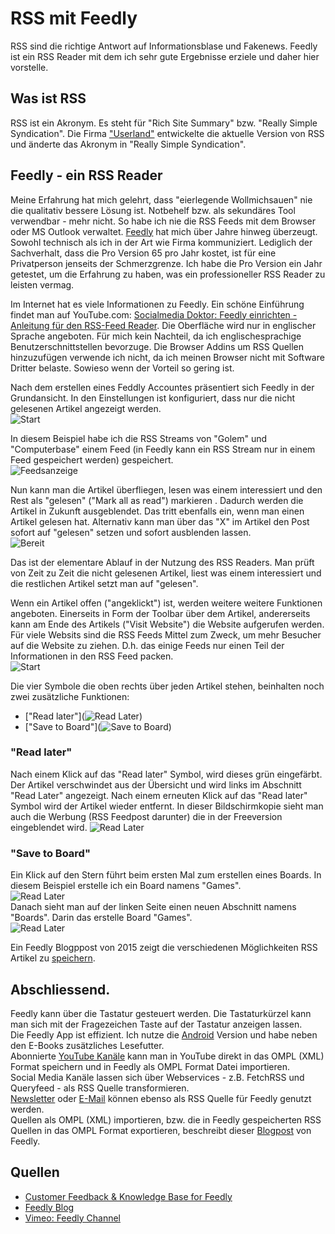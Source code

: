 # RSS mit Feedly

RSS sind die richtige Antwort auf Informationsblase und Fakenews. Feedly ist ein RSS Reader mit dem ich sehr gute Ergebnisse erziele und daher hier vorstelle.  

## Was ist RSS

RSS ist ein Akronym. Es steht für "Rich Site Summary" bzw. "Really Simple Syndication".  Die Firma ["Userland"](http://rss.userland.com) entwickelte die aktuelle Version von RSS und änderte das Akronym in "Really Simple Syndication".  

## Feedly - ein RSS Reader

Meine Erfahrung hat mich gelehrt, dass "eierlegende Wollmichsauen" nie die qualitativ bessere Lösung ist. Notbehelf bzw. als sekundäres Tool verwendbar - mehr nicht. So habe ich nie die RSS Feeds mit dem Browser oder MS Outlook verwaltet. [Feedly](https://feedly.com) hat mich über Jahre hinweg überzeugt. Sowohl technisch als ich in der Art wie Firma kommuniziert. Lediglich der Sachverhalt, dass die Pro Version 65 pro Jahr kostet, ist für eine Privatperson jenseits der Schmerzgrenze. Ich habe die Pro Version ein Jahr getestet, um die Erfahrung zu haben, was ein professioneller RSS Reader zu leisten vermag.  

Im Internet hat es viele Informationen zu Feedly. Ein schöne Einführung findet man auf YouTube.com: [Socialmedia Doktor: Feedly einrichten - Anleitung für den RSS-Feed Reader](https://www.youtube.com/watch?v=ULUldWixqzw). Die Oberfläche wird nur in englischer Sprache angeboten. Für mich kein Nachteil, da ich englischesprachige Benutzerschnittstellen bevorzuge. Die Browser Addins um RSS Quellen hinzuzufügen verwende ich nicht, da ich meinen Browser nicht mit Software Dritter belaste. Sowieso wenn der Vorteil so gering ist.  

Nach dem erstellen eines Feddly Accountes präsentiert sich Feedly in der Grundansicht. In den Einstellungen ist konfiguriert, dass nur die nicht gelesenen Artikel angezeigt werden.   
![Start](../images/Feedly/start.png)  

In diesem Beispiel habe ich die RSS Streams von "Golem" und "Computerbase" einem Feed (in Feedly kann ein RSS Stream nur in einem Feed gespeichert werden) gespeichert.  
![Feedsanzeige](../images/Feedly/start-1.png)  

Nun kann man die Artikel überfliegen, lesen was einem interessiert und den Rest als "gelesen" ("Mark all as read") markieren . Dadurch werden die Artikel in Zukunft ausgeblendet. Das tritt ebenfalls ein, wenn man einen Artikel gelesen hat. Alternativ kann man über das "X" im Artikel den Post sofort auf "gelesen" setzen und sofort ausblenden lassen.  
![Bereit](../images/Feedly/start-2.png)  

Das ist der elementare Ablauf in der Nutzung des RSS Readers. Man prüft von Zeit zu Zeit die nicht gelesenen Artikel, liest was einem interessiert und die restlichen Artikel setzt man auf "gelesen".

Wenn ein Artikel offen ("angeklickt") ist, werden weitere weitere Funktionen angeboten. Einerseits in Form der Toolbar über dem Artikel, andererseits kann am Ende des Artikels ("Visit Website") die Website aufgerufen werden. Für viele Websits sind die RSS Feeds Mittel zum Zweck, um mehr Besucher auf die Website zu ziehen. D.h. das einige Feeds nur einen Teil der Informationen in den RSS Feed packen.  
![Start](../images/Feedly/artikel.png)  

Die vier Symbole die oben rechts über jeden Artikel stehen, beinhalten noch zwei zusätzliche Funktionen:  
*  ["Read later"](![Read Later](../images/Feedly/read_later.png))  
*  ["Save to Board"](![Save to Board](../images/Feedly/save_to_board.png))  

### "Read later"

Nach einem Klick auf das "Read later" Symbol, wird dieses grün eingefärbt. Der Artikel verschwindet aus der Übersicht und wird links im Abschnitt "Read Later" angezeigt. Nach einem erneuten Klick auf das "Read later" Symbol wird der Artikel wieder entfernt. In dieser Bildschirmkopie sieht man auch die Werbung (RSS Feedpost darunter) die in der Freeversion eingeblendet wird.
![Read Later](../images/Feedly/read_later.png)

### "Save to Board"

Ein Klick auf den Stern führt beim ersten Mal zum erstellen eines Boards. In diesem Beispiel erstelle ich ein Board namens "Games".  
![Read Later](../images/Feedly/save_to_board-1.png)  
Danach sieht man auf der linken Seite einen neuen Abschnitt namens "Boards". Darin das erstelle Board "Games".  
![Read Later](../images/Feedly/save_to_board-2.png)  

Ein Feedly Blogppost von 2015 zeigt die verschiedenen Möglichkeiten RSS Artikel zu [speichern](https://blog.feedly.com/seven-ways-to-save-articles-that-you-read-in-feedly/). 

## Abschliessend.

Feedly kann über die Tastatur gesteuert werden. Die Tastaturkürzel kann man sich mit der Fragezeichen Taste auf der Tastatur anzeigen lassen.  
Die Feedly App ist effizient. Ich nutze die [Android](https://play.google.com/store/apps/details?id=com.devhd.feedly&hl=en_US) Version und habe neben den E-Books zusätzliches Lesefutter.  
Abonnierte [YouTube Kanäle](https://www.youtube.com/subscription_manager) kann man in YouTube direkt in das OMPL (XML) Format speichern und in Feedly als OMPL Format Datei importieren.  
Social Media Kanäle lassen sich über Webservices - z.B. FetchRSS und Queryfeed - als RSS Quelle transformieren.  
[Newsletter](https://www.kill-the-newsletter.com) oder [E-Mail](https://notifier.in/integrations/email-to-rss) können ebenso als RSS Quelle für Feedly genutzt werden.  
Quellen als OMPL (XML) importieren, bzw. die in Feedly gespeicherten RSS Quellen in das OMPL Format exportieren, beschreibt dieser [Blogpost](https://blog.feedly.com/opml/) von Feedly.  


## Quellen
* [Customer Feedback & Knowledge Base for Feedly](https://feedly.uservoice.com)  
* [Feedly Blog](https://blog.feedly.com)  
* [Vimeo: Feedly Channel](https://vimeo.com/feedly)  


